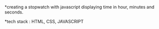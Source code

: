 *creating a stopwatch with javascript displaying time in hour, minutes and seconds.

*tech stack : HTML, CSS, JAVASCRIPT